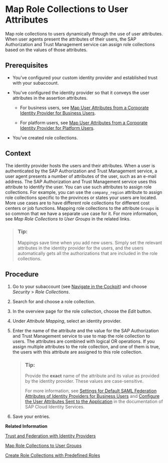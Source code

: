 <!-- loiob3fbb1a9232d4cf99967a0b29dd85d4c -->

# Map Role Collections to User Attributes

Map role collections to users dynamically through the use of user attributes. When user agents present the attributes of their users, the SAP Authorization and Trust Management service can assign role collections based on the values of those attributes.



<a name="loiob3fbb1a9232d4cf99967a0b29dd85d4c__prereq_n3x_1wp_p1b"/>

## Prerequisites

-   You've configured your custom identity provider and established trust with your subaccount.

-   You've configured the identity provider so that it conveys the user attributes in the assertion attributes.

    -   For business users, see [Map User Attributes from a Corporate Identity Provider for Business Users](map-user-attributes-from-a-corporate-identity-provider-for-business-users-bbb4a8a.md).

    -   For platform users, see [Map User Attributes from a Corporate Identity Provider for Platform Users](map-user-attributes-from-a-corporate-identity-provider-for-platform-users-40c2e54.md).


-   You've created role collections.




## Context

The identity provider hosts the users and their attributes. When a user is authenticated by the SAP Authorization and Trust Management service, a user agent presents a number of attributes of the user, such as an e-mail address. The SAP Authorization and Trust Management service uses this attribute to identify the user. You can use such attributes to assign role collections. For example, you can use the `company_region` attribute to assign role collections specific to the provinces or states your users are located. More use cases are to have different role collections for different cost centers or job functions. Mapping role collections to the attribute `Groups` is so common that we have a separate use case for it. For more information, see *Map Role Collections to User Groups* in the related links.

> ### Tip:  
> Mappings save time when you add new users. Simply set the relevant attributes in the identity provider for the users, and the users automatically gets all the authorizations that are included in the role collections.



## Procedure

1.  Go to your subaccount \(see [Navigate in the Cockpit](navigate-in-the-cockpit-0874895.md)\) and choose *Security* \> *Role Collections*.

2.  Search for and choose a role collection.

3.  In the overview page for the role collection, choose the *Edit* button.

4.  Under *Attribute Mapping*, select an identity provider.

5.  Enter the name of the attribute and the value for the SAP Authorization and Trust Management service to use to map the role collection to users. The attributes are combined with logical OR operations. If you assign multiple attributes to the role collection, and one of them is true, the users with this attribute are assigned to this role collection.

    > ### Tip:  
    > Provide the **exact** name of the attribute and its value as provided by the identity provider. These values are case-sensitive.
    > 
    > For more information, see [Settings for Default SAML Federation Attributes of Identity Providers for Business Users](establish-trust-and-federation-with-uaa-using-any-saml-identity-provider-2ce3938.md#loio6d073332bc5743fdb7f7f06bde499ab7) and [Configure the User Attributes Sent to the Application](https://help.sap.com/viewer/6d6d63354d1242d185ab4830fc04feb1/Cloud/en-US/d361407d36c5443298a909acbbd96ec4.html) in the documentation of SAP Cloud Identity Services.

6.  Save your entries.


**Related Information**  


[Trust and Federation with Identity Providers](trust-and-federation-with-identity-providers-cb1bc8f.md "When setting up accounts you need to assign users. While we provide you with your first users from the default identity provider to get you started, your organization has identity providers that you want to integrate.")

[Map Role Collections to User Groups](map-role-collections-to-user-groups-51acfc8.md "You want to assign a role collection to a user group provided by an identity provider that has a custom trust configuration in SAP BTP. In this case, the assignment is a mapping of a user group to a role collection. Your identity provider provides the user groups using the attribute called Groups. Each value of the attribute is mapped to a role collection as described in this procedure.")

[Create Role Collections with Predefined Roles](../30-development/create-role-collections-with-predefined-roles-fe75054.md "As an application developer, you want to create role collections for immediate use. You want to deliver role collections that administrators can use in the cockpit, and easily assign to users, for example in an onboarding process.")

